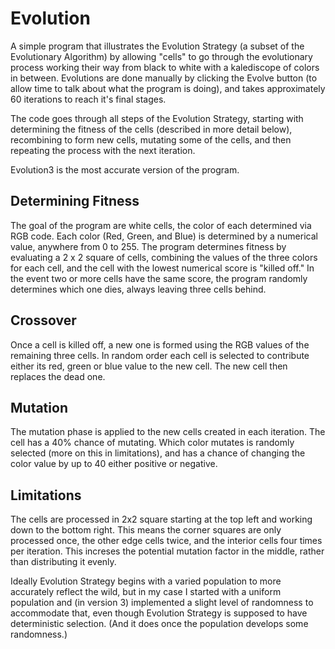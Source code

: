 # Evolution

A simple program that illustrates the Evolution Strategy (a subset of the Evolutionary Algorithm) by allowing "cells" to go through the evolutionary process working their way from black to white with a kalediscope of colors in between. Evolutions are done manually by clicking the Evolve button (to allow time to talk about what the program is doing), and takes approximately 60 iterations to reach it's final stages.

The code goes through all steps of the Evolution Strategy, starting with determining the fitness of the cells (described in more detail below), recombining to form new cells, mutating some of the cells, and then repeating the process with the next iteration.

Evolution3 is the most accurate version of the program.

## Determining Fitness

The goal of the program are white cells, the color of each determined via RGB code. Each color (Red, Green, and Blue) is determined by a numerical value, anywhere from 0 to 255. The program determines fitness by evaluating a 2 x 2 square of cells, combining the values of the three colors for each cell, and the cell with the lowest numerical score is "killed off." In the event two or more cells have the same score, the program randomly determines which one dies, always leaving three cells behind.

## Crossover

Once a cell is killed off, a new one is formed using the RGB values of the remaining three cells. In random order each cell is selected to contribute either its red, green or blue value to the new cell. The new cell then replaces the dead one.

## Mutation

The mutation phase is applied to the new cells created in each iteration. The cell has a 40% chance of mutating. Which color mutates is randomly selected (more on this in limitations), and has a chance of changing the color value by up to 40 either positive or negative.

## Limitations

The cells are processed in 2x2 square starting at the top left and working down to the bottom right. This means the corner squares are only processed once, the other edge cells twice, and the interior cells four times per iteration. This increses the potential mutation factor in the middle, rather than distributing it evenly.

Ideally Evolution Strategy begins with a varied population to more accurately reflect the wild, but in my case I started with a uniform population and (in version 3) implemented a slight level of randomness to accommodate that, even though Evolution Strategy is supposed to have deterministic selection. (And it does once the population develops some randomness.)